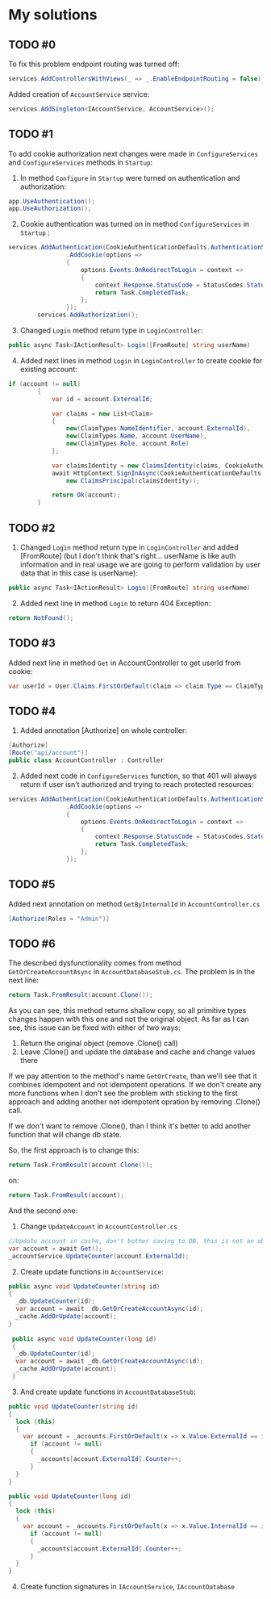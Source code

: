 # My solutions

## TODO #0
To fix this problem endpoint routing was turned off:
```C#
services.AddControllersWithViews(_ => _.EnableEndpointRouting = false);
```

Added creation of `AccountService` service:
```C#
services.AddSingleton<IAccountService, AccountService>();
```

## TODO #1
To add cookie authorization next changes were made in `ConfigureServices` and `ConfigureServices` methods in `Startup`:
1. In method `Configure` in `Startup` were turned on authentication and authorization:
```C#
app.UseAuthentication();
app.UseAuthorization();
```

2. Cookie authentication was turned on in method `ConfigureServices` in `Startup` :
```C#
services.AddAuthentication(CookieAuthenticationDefaults.AuthenticationScheme)
                .AddCookie(options =>
                {
                    options.Events.OnRedirectToLogin = context =>
                    {
                        context.Response.StatusCode = StatusCodes.Status401Unauthorized;
                        return Task.CompletedTask;
                    };
                });
        services.AddAuthorization();
```

3. Changed `Login` method return type in `LoginController`:
```C#
public async Task<IActionResult> Login([FromRoute] string userName)
```

4. Added next lines in method `Login` in `LoginController` to create cookie for existing account:
```C#
if (account != null)
        {
            var id = account.ExternalId;

            var claims = new List<Claim>
            {
                new(ClaimTypes.NameIdentifier, account.ExternalId),
                new(ClaimTypes.Name, account.UserName),
                new(ClaimTypes.Role, account.Role)
            };

            var claimsIdentity = new ClaimsIdentity(claims, CookieAuthenticationDefaults.AuthenticationScheme);
            await HttpContext.SignInAsync(CookieAuthenticationDefaults.AuthenticationScheme,
                new ClaimsPrincipal(claimsIdentity));

            return Ok(account);
        }
```

## TODO #2
1. Changed `Login` method return type in `LoginController` and added [FromRoute] (but I don't think that's right... userName is like auth information and in real usage we are going to perform validation by user data that in this case is userName):
```C#
public async Task<IActionResult> Login([FromRoute] string userName)
```
2. Added next line in method `Login` to return 404 Exception:
```C#
return NotFound();
```

## TODO #3
Added next line in method `Get` in AccountController to get userId from cookie:
```C#
var userId = User.Claims.FirstOrDefault(claim => claim.Type == ClaimTypes.NameIdentifier)?.Value;
```

## TODO #4
1. Added annotation [Authorize] on whole controller:
```C#
[Authorize]
[Route("api/account")]
public class AccountController : Controller
```

2. Added next code in `ConfigureServices` function, so that 401 will always return if user isn't authorized and trying to reach protected resources:
```C#
services.AddAuthentication(CookieAuthenticationDefaults.AuthenticationScheme)
                .AddCookie(options =>
                {
                    options.Events.OnRedirectToLogin = context =>
                    {
                        context.Response.StatusCode = StatusCodes.Status401Unauthorized;
                        return Task.CompletedTask;
                    };
                });
```

## TODO #5
Added next annotation on method `GetByInternalId` in `AccountController.cs`
```C#
[Authorize(Roles = "Admin")]
```

## TODO #6
The described dysfunctionality comes from method `GetOrCreateAccountAsync` in `AccountDatabaseStub.cs`. The problem is in the next line:
```C#
return Task.FromResult(account.Clone());
```

As you can see, this method returns shallow copy, so all primitive types changes happen with this one and not the original object. As far as I can see, this issue can be fixed with either of two ways:
1. Return the original object (remove .Clone() call)
2. Leave .Clone() and update the database and cache and change values there

If we pay attention to the method's name `GetOrCreate`, than we'll see that it combines idempotent and not idempotent operations. If we don't create any more functions when I don't see the problem with sticking to the first approach and adding another not idempotent opration by removing .Clone() call. 

If we don't want to remove .Clone(), than I think it's better to add another function that will change db state.

So, the first approach is to change this:
```C#
return Task.FromResult(account.Clone());
```

on:
```C#
return Task.FromResult(account);
```

And the second one:
1. Change `UpdateAccount` in `AccountController.cs`
```C#
//Update account in cache, don't bother saving to DB, this is not an objective of this task.
var account = await Get();
_accountService.UpdateCounter(account.ExternalId);
```

2. Create update functions in `AccountService`:
```C#
public async void UpdateCounter(string id)
{
  _db.UpdateCounter(id);
  var account = await _db.GetOrCreateAccountAsync(id);
  _cache.AddOrUpdate(account);
}
        
 public async void UpdateCounter(long id)
 {
  _db.UpdateCounter(id);
  var account = await _db.GetOrCreateAccountAsync(id);
  _cache.AddOrUpdate(account);
 }
```

3. And create update functions in `AccountDatabaseStub`:
```C#
public void UpdateCounter(string id)
{
  lock (this)
  {
    var account = _accounts.FirstOrDefault(x => x.Value.ExternalId == id).Value;
      if (account != null)
      {
        _accounts[account.ExternalId].Counter++;
      }
  }
}

public void UpdateCounter(long id)
{
  lock (this)
  {
    var account = _accounts.FirstOrDefault(x => x.Value.InternalId == id).Value;
      if (account != null)
      {
        _accounts[account.ExternalId].Counter++;
      }
  }
}
```

4. Create function signatures in `IAccountService`, `IAccountDatabase`
